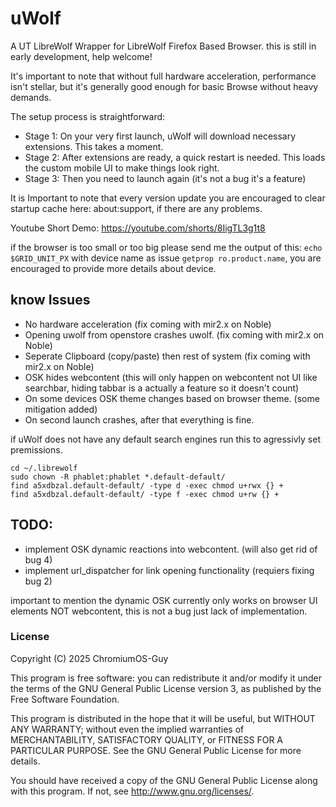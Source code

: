 # uWolf

A UT LibreWolf Wrapper for LibreWolf Firefox Based Browser.
this is still in early development, help welcome!

It's important to note that without full hardware acceleration, performance isn't stellar, but it's generally good enough for basic Browse without heavy demands.

The setup process is straightforward:
 -  Stage 1: On your very first launch, uWolf will download necessary extensions. This takes a moment.
 -  Stage 2: After extensions are ready, a quick restart is needed. This loads the custom mobile UI to make things look right.
 -  Stage 3: Then you need to launch again (it's not a bug it's a feature)

It is Important to note that every version update you are encouraged to clear startup cache here: about:support, if there are any problems.

Youtube Short Demo: https://youtube.com/shorts/8IigTL3g1t8

if the browser is too small or too big please send me the output of this:
```echo $GRID_UNIT_PX```  with device name as issue ```getprop ro.product.name```, you are encouraged to provide more details about device.


## know Issues
* No hardware acceleration (fix coming with mir2.x on Noble)
* Opening uwolf from openstore crashes uwolf. (fix coming with mir2.x on Noble)
* Seperate Clipboard (copy/paste) then rest of system (fix coming with mir2.x on Noble)
* OSK hides webcontent (this will only happen on webcontent not UI like searchbar, hiding tabbar is a actually a feature so it doesn't count)
* On some devices OSK theme changes based on browser theme. (some mitigation added)
* On second launch crashes, after that everything is fine.

if uWolf does not have any default search engines run this to agressivly set premissions.
``` shell
cd ~/.librewolf
sudo chown -R phablet:phablet *.default-default/
find a5xdbzal.default-default/ -type d -exec chmod u+rwx {} +
find a5xdbzal.default-default/ -type f -exec chmod u+rw {} + 
```

## TODO:
* implement OSK dynamic reactions into webcontent. (will also get rid of bug 4)
* implement url_dispatcher for link opening functionality (requiers fixing bug 2)


important to mention the dynamic OSK currently only works on browser UI elements NOT webcontent, this is not a bug just lack of implementation.

### License

Copyright (C) 2025  ChromiumOS-Guy

This program is free software: you can redistribute it and/or modify it under
the terms of the GNU General Public License version 3, as published by the
Free Software Foundation.

This program is distributed in the hope that it will be useful, but WITHOUT ANY
WARRANTY; without even the implied warranties of MERCHANTABILITY, SATISFACTORY
QUALITY, or FITNESS FOR A PARTICULAR PURPOSE.  See the GNU General Public License
for more details.

You should have received a copy of the GNU General Public License along with
this program. If not, see <http://www.gnu.org/licenses/>.
